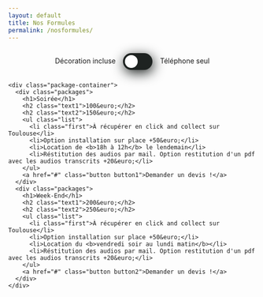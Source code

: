 ```yaml
---
layout: default
title: Nos Formules
permalink: /nosformules/
---
```



<div class="price">
  <div class="container">
    <div class="top">
      <div class="toggle-btn">
        <span style="margin: 0.8em;">Décoration incluse</span>
        <label class="switch">
          <input type="checkbox" id="checbox" onclick="check()"/>
          <span class="slider round"></span>
        </label>
        <span style="margin: 0.8em;">Téléphone seul</span></div>
    </div>

    <div class="package-container">
      <div class="packages">
        <h1>Soirée</h1>
        <h2 class="text1">100&euro;</h2>
        <h2 class="text2">150&euro;</h2>
        <ul class="list">
          <li class="first">À récupérer en click and collect sur Toulouse</li>
          <li>Option installation sur place +50&euro;</li>
          <li>Location de <b>18h à 12h</b> le lendemain</li>
          <li>Réstitution des audios par mail. Option restitution d'un pdf avec les audios transcrits +20&euro;</li>
        </ul>
        <a href="#" class="button button1">Demander un devis !</a>
      </div>
      <div class="packages">
        <h1>Week-End</h1>
        <h2 class="text1">200&euro;</h2>
        <h2 class="text2">250&euro;</h2>
        <ul class="list">
          <li class="first">À récupérer en click and collect sur Toulouse</li>
          <li>Option installation sur place +50&euro;</li>
          <li>Location du <b>vendredi soir au lundi matin</b></li>
          <li>Réstitution des audios par mail. Option restitution d'un pdf avec les audios transcrits +20&euro;</li>
        </ul>
        <a href="#" class="button button2">Demander un devis !</a>
      </div>
    </div>
  </div>

  <script>
    function check() {
  var checkBox = document.getElementById("checbox");
  var text1 = document.getElementsByClassName("text1");
  var text2 = document.getElementsByClassName("text2");

  for (var i = 0; i < text1.length; i++) {
    if (checkBox.checked == true) {
      text1[i].style.display = "block";
      text2[i].style.display = "none";
    } else if (checkBox.checked == false) {
      text1[i].style.display = "none";
      text2[i].style.display = "block";
    }
  }
}
check();
  </script>
</div>

<style>
@import url("https://fonts.googleapis.com/css2?family=Play:wght@400;700&display=swap");



.container {
  width: 100%;
}

.packages {
  margin: 20px;
  width: 300px;
  padding-bottom: 1.5em;
  height: 100%;
  background-color: #1e2321;
  display: flex;
  flex-direction: column;
  align-items: center;
  text-align: center;
  border-radius: 20px;
  box-shadow: 0 19px 38px rgba(30, 35, 33, 1), 0 15px 12px rgba(30, 35, 33, 0.2);
  flex-wrap: wrap;
  color: #f4f4f4;
}

h1,
h2 {
  font-size: 2.2em;
}

.list li {
  font-size: 20px;
  list-style: none;
  border-bottom: 1px solid #f4f4f4;
  padding-inline-start: 0;
  border-width: 1px;
  padding: 10px;
}

.first {
  margin-top: 40px;
  border-top: 1px solid #f4f4f4;
}

.list {
  width: 80%;
}

ol,
ul {
  padding: 0;
}

.top {
  display: flex;
  flex-direction: column;
  align-items: center;
}

input,
label {
  display: inline-block;
  vertical-align: middle;
  margin: 10px 0;
}

.button {
  padding: 10px 30px;
  text-decoration: none;
  font-size: 1.4em;
  margin: 15px 15px;
  border-radius: 50px;
  color: #f4f4f4;
  transition: all 0.3s ease 0s;
}

.button:hover {
  transform: scale(1.2);
}

.button1 {
  background-color: #00cc99;
  box-shadow: 0 0 10px 0 #00cc99 inset, 0 0 20px 2px #00cc99;
}

.button2 {
  background-color: #ff007c;
  box-shadow: 0 0 10px 0 #ff007c inset, 0 0 20px 2px #ff007c;
}

.button3 {
  background-color: #ffae42;
  box-shadow: 0 0 10px 0 #ffae42 inset, 0 0 20px 2px #ffae42;
}

.switch {
  position: relative;
  display: inline-block;
  width: 60px;
  height: 34px;
}

.switch input {
  opacity: 0;
  width: 0;
  height: 0;
}

.slider {
  position: absolute;
  cursor: pointer;
  top: 0;
  left: 0;
  right: 0;
  bottom: 0;
  background-color: #1e2321;
  -webkit-transition: 0.4s;

  box-shadow: 2px 6px 25px #1e2321;
  transform: translate(0px, 0px);
  transition: 0.6s ease transform, 0.6s box-shadow;
}

.slider:before {
  position: absolute;
  content: "";
  height: 26px;
  width: 26px;
  left: 4px;
  bottom: 4px;
  background-color: white;
  -webkit-transition: 0.4s;
  transition: 0.4s;
}

input:checked + .slider {
  background-color: #50bfe6;
}

input:focus + .slider {
  box-shadow: 0 0 1px #50bfe6;
}

input:checked + .slider:before {
  -webkit-transform: translateX(26px);
  -ms-transform: translateX(26px);
  transform: translateX(26px);
}

.slider.round {
  border-radius: 34px;
}

.slider.round:before {
  border-radius: 50%;
}

.package-container {
  display: flex;
  align-items: center;
  justify-content: center;
  flex-wrap: wrap;
}
</style>

<script>
function check() {
  var checkBox = document.getElementById("checbox");
  var text1 = document.getElementsByClassName("text1");
  var text2 = document.getElementsByClassName("text2");

  for (var i = 0; i < text1.length; i++) {
    if (checkBox.checked == true) {
      text1[i].style.display = "block";
      text2[i].style.display = "none";
    } else if (checkBox.checked == false) {
      text1[i].style.display = "none";
      text2[i].style.display = "block";
    }
  }
}
check();
</script>